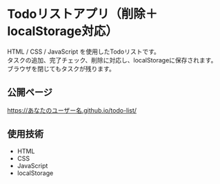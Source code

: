 # Todoリストアプリ（削除＋localStorage対応）

HTML / CSS / JavaScript を使用したTodoリストです。  
タスクの追加、完了チェック、削除に対応し、localStorageに保存されます。  
ブラウザを閉じてもタスクが残ります。

## 公開ページ
https://あなたのユーザー名.github.io/todo-list/

## 使用技術
- HTML
- CSS
- JavaScript
- localStorage
